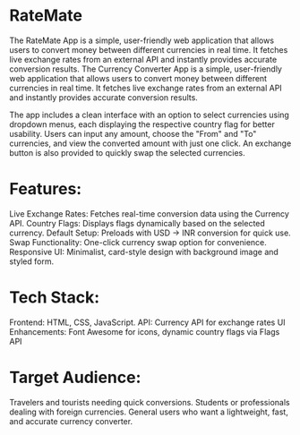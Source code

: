 # RateMate
The RateMate App is a simple, user-friendly web application that allows users to convert money between different currencies in real time. It fetches live exchange rates from an external API and instantly provides accurate conversion results.
The Currency Converter App is a simple, user-friendly web application that allows users to convert money between different currencies in real time. It fetches live exchange rates from an external API and instantly provides accurate conversion results.

The app includes a clean interface with an option to select currencies using dropdown menus, each displaying the respective country flag for better usability. Users can input any amount, choose the "From" and "To" currencies, and view the converted amount with just one click. An exchange button is also provided to quickly swap the selected currencies.

# Features:

Live Exchange Rates: Fetches real-time conversion data using the Currency API.
Country Flags: Displays flags dynamically based on the selected currency.
Default Setup: Preloads with USD → INR conversion for quick use.
Swap Functionality: One-click currency swap option for convenience.
Responsive UI: Minimalist, card-style design with background image and styled form.

# Tech Stack:

Frontend: HTML, CSS, JavaScript.
API: Currency API for exchange rates
UI Enhancements: Font Awesome for icons, dynamic country flags via Flags API


# Target Audience:
Travelers and tourists needing quick conversions.
Students or professionals dealing with foreign currencies.
General users who want a lightweight, fast, and accurate currency converter.
